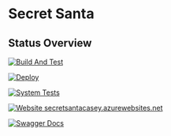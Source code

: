 # Secret Santa

## Status Overview

[![Build And Test](https://github.com/cschadewitz/EWU-CSCD379-2021-Spring/actions/workflows/AssignmentBuild.yml/badge.svg)](https://github.com/cschadewitz/EWU-CSCD379-2021-Spring/actions/workflows/AssignmentBuild.yml)

[![Deploy](https://github.com/cschadewitz/EWU-CSCD379-2021-Spring/actions/workflows/AssignmentDeploy.yml/badge.svg)](https://github.com/cschadewitz/EWU-CSCD379-2021-Spring/actions/workflows/AssignmentDeploy.yml)

[![System Tests](https://github.com/cschadewitz/EWU-CSCD379-2021-Spring/actions/workflows/SystemTest.yml/badge.svg)](https://github.com/cschadewitz/EWU-CSCD379-2021-Spring/actions/workflows/SystemTest.yml)

[![Website secretsantacasey.azurewebsites.net](https://img.shields.io/website-up-down-green-red/https/secretsantacasey.azurewebsites.net.svg)](https://secretsantacasey.azurewebsites.net)

[![Swagger Docs](https://img.shields.io/badge/Swagger-API-1abc9c.svg)](https://secretsantacasey-api.azurewebsites.net/swagger/index.html)

